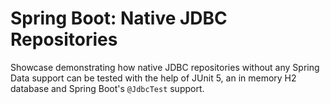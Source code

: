 # Spring Boot: Native JDBC Repositories

Showcase demonstrating how native JDBC repositories without any Spring Data support can be tested with the help of JUnit
5, an in memory H2 database and Spring Boot's `@JdbcTest` support.
